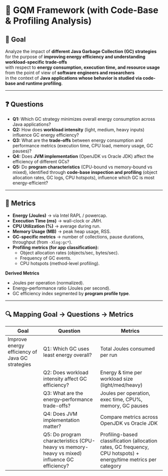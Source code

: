 # 🧩 GQM Framework (with Code-Base & Profiling Analysis)

## 🎯 Goal
Analyze the impact of **different Java Garbage Collection (GC) strategies**  
for the purpose of **improving energy efficiency and understanding workload-specific trade-offs**  
with respect to **energy consumption, execution time, and resource usage**  
from the point of view of **software engineers and researchers**  
in the context of **Java applications whose behavior is studied via code-base and runtime profiling**.

---

## ❓ Questions

- **Q1:** Which GC strategy minimizes overall energy consumption across Java applications?  
- **Q2:** How does **workload intensity** (light, medium, heavy inputs) influence GC energy efficiency?  
- **Q3:** What are the **trade-offs** between energy consumption and performance metrics (execution time, CPU load, memory usage, GC pauses)?  
- **Q4:** Does **JVM implementation** (OpenJDK vs Oracle JDK) affect the efficiency of different GCs?  
- **Q5:** Do **program characteristics** (CPU-bound vs memory-bound vs mixed), identified through **code-base inspection and profiling** (object allocation rates, GC logs, CPU hotspots), influence which GC is most energy-efficient?

---

## 📏 Metrics

- **Energy (Joules)** → via Intel RAPL / powercap.  
- **Execution Time (ms)** → wall-clock or JMH.  
- **CPU Utilization (%)** → average during run.  
- **Memory Usage (MB)** → peak heap usage, RSS.  
- **GC-specific metrics** → number of collections, pause durations, throughput (from `-Xlog:gc*`).  
- **Profiling metrics (for app classification):**
  - Object allocation rates (objects/sec, bytes/sec).  
  - Frequency of GC events.  
  - CPU hotspots (method-level profiling).  

**Derived Metrics**
- Joules per operation (normalized).  
- Energy–performance ratio (Joules per second).  
- GC efficiency index segmented by **program profile type**.

---

## 🔍 Mapping Goal → Questions → Metrics

| **Goal** | **Question** | **Metrics** |
|----------|--------------|--------------|
| Improve energy efficiency of Java GC strategies | Q1: Which GC uses least energy overall? | Total Joules consumed per run |
|  | Q2: Does workload intensity affect GC efficiency? | Energy & time per workload size (light/med/heavy) |
|  | Q3: What are the energy–performance trade-offs? | Joules per operation, exec time, CPU%, memory, GC pauses |
|  | Q4: Does JVM implementation matter? | Compare metrics across OpenJDK vs Oracle JDK |
|  | Q5: Do program characteristics (CPU-heavy vs memory-heavy vs mixed) influence GC efficiency? | Profiling-based classification (allocation rates, GC frequency, CPU hotspots) + energy/time metrics per category |
